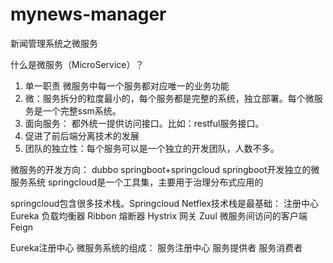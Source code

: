 # mynews-manager
新闻管理系统之微服务

什么是微服务（MicroService）？
1.  单一职责   微服务中每一个服务都对应唯一的业务功能
2.  微：服务拆分的粒度最小的，每个服务都是完整的系统，独立部署。每个微服务是一个完整ssm系统。
3.  面向服务： 都外统一提供访问接口。比如：restful服务接口。
4. 促进了前后端分离技术的发展
6. 团队的独立性：每个服务可以是一个独立的开发团队，人数不多。

微服务的开发方向：
dubbo
springboot+springcloud
springboot开发独立的微服务系统
springcloud是一个工具集，主要用于治理分布式应用的

springcloud包含很多技术栈。Springcloud Netflex技术栈是最基础：
注册中心   Eureka
负载均衡器   Ribbon
熔断器        Hystrix
网关            Zuul
微服务间访问的客户端   Feign

Eureka注册中心
微服务系统的组成：
服务注册中心
服务提供者
服务消费者
